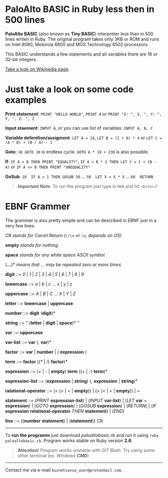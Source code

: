 # PaloAlto BASIC in Ruby less then in 500 lines
__PaloAlto BASIC__ (also known as __Tiny BASIC__) interpreter less than in 500 lines writen in Ruby.
The original program takes only 3KB or ROM and runs on Intel 8080, Motorola 6800 and MOS Technology 6502 processors.

This BASIC understands a few statements and all variables there are 16 or 32-bit integers.

[Take a look on Wikipedia page](https://en.wikipedia.org/wiki/Tiny_BASIC).

# Just take a look on some __code examples__

__Print statement__: `PRINT "HELLO WORLD"`, `PRINT A` or `PRINT "X: ", X, ", Y: ", Y, ", Z: ", Z`

__Input staement__: `INPUT A`, or you can use list of variables: `INPUT A, B, C`

__Variable defenition/assigment__: `LET A = 10`, `LET B = (2 + 6) * 4` or `LET C = (A * B) + (B / A) - 1`

__Goto__: `10 GOTO 10` is endless cycle. `GOTO A * 10 + 230` is also possible.

__If__: `IF A = B THEN PRINT "EQUALITY"`, `IF A > B * 2 THEN LET C = C + (B - A)` or `IF A <> B THEN PRINT "UNEQUALITY"`

__GoSub__: `10  IF A = 1 THEN GOSUB 50` ... `50  LET X = X * X` ... `60  RETURN`

>__*Important Note*__: To run the program just type in `RUN` and hit `<Enter>`!


# EBNF Grammer

The grammer is also pretty simple and can be described in EBNF just in a very few lines:


CR  _stands for Carret Return (`\r\n` or `\n`, depends on OS)_

__empty__ _stands for nothing._

__space__ _stands for any white space _ASCII_ symbol._

(__...__)*  _means that ... may be repeated zero or more times._


__digit__ ::= _0_ | _1_ | _2_ | _3_ | _4_ | _5_ | _6_ | _7_ | _8_ | _9_

__lowercase__ ::= _a_ | _b_ | _c_ ... _x_ | _y_ | _z_

__uppercase__ ::= _A_ | _B_ | _C_ ... _X_ | _Y_ | _Z_

__letter__  ::= __lowercase__ | __uppercase__

__number__  ::= __digit__ (__digit__)*

__string__  ::= _"_ (__letter__ | __digit__ | __space__)* _"_

__var__ ::= __uppercase__

__var-list__  ::= __var__ (_,_ __var__)*

__factor__  ::= __var__ | __number__ | _(_ __expression__ _)_

__term__  ::= __factor__ ((_*_ | _/_) __factor__)*

__expression__  ::= (_+_ | _-_ | __empty__) __term__ ((_+_ | _-_) __term__)*

__expression-list__ ::= (__expression__ | __string__) (_,_ __expression__ | __string__)*

__ralational-operator__ ::= (_<_ (_>_ | _=_ | __empty__)) | (_>_ (_<_ | _=_ | __empty__)) | _=_

__statement__ ::= (_PRINT_ __expression-list__)
                  | (_INPUT_ __var-list__)
                  | (_LET_ __var__ _=_ __expression__)
                  | (_GOTO_ __expression__)
                  | (_GOSUB_ __expression__)
                  | (_RETURN_)
                  | (_IF_ __expression__ __relational-operator__ _THEN_ __statement__)
                  | (_END_)

__line__  ::= ((__number__ __statement__) | (__statement__)) CR


---


To __run the programm__ just download _paloaltobasic.rb_ and run it using `ruby paloaltobasic.rb`. Program works stable on Ruby version __2.6__.

>__Attention!__ Program works unstable with *GIT Bash*. Try using some other terminal (ex. *Windows __CMD__*)


---


Contact me via e-mail `kuznetsovsa_user@protonmail.com`.

